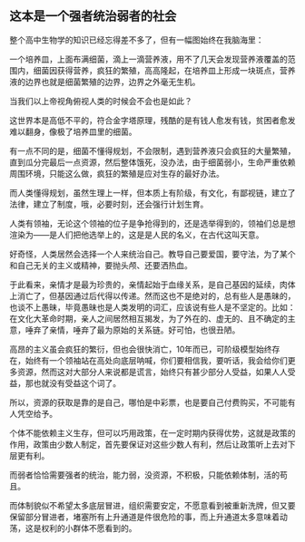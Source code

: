 ## 这本是一个强者统治弱者的社会

整个高中生物学的知识已经忘得差不多了，但有一幅图始终在我脑海里：

一个培养皿，上面布满细菌，滴上一滴营养液，用不了几天会发现营养液覆盖的范围内，细菌因获得营养，疯狂的繁殖，高高隆起，在培养皿上形成一块斑点，营养液的边界也就是细菌繁殖的边界，边界之外毫无生机。

当我们以上帝视角俯视人类的时候会不会也是如此？

这世界本是高低不平的，符合金字塔原理，残酷的是有钱人愈发有钱，贫困者愈发难以翻身，像极了培养皿里的细菌。

有一点不同的是，细菌不懂得规划，不会限制，遇到营养液只会疯狂的大量繁殖，直到瓜分完最后一点资源，然后整体饿死，没办法，由于细菌弱小，生命严重依赖周围环境，只能这么做，疯狂的繁殖是应对生存的最好办法。

而人类懂得规划，虽然生理上一样，但本质上有阶级，有文化，有鄙视链，建立了法律，建立了制度，哦，必要时刻，还会强行计划生育。

人类有领袖，无论这个领袖的位子是争抢得到的，还是选举得到的，领袖们总是想渲染为——是人们把他选举上的，这是是人民的名义，在古代这叫天意。

好奇怪，人类居然会选择一个人来统治自己。教导自己要爱国，要守法，为了某个和自己无关的主义或精神，要抛头颅、还要洒热血。

于此看来，亲情才是最为珍贵的，亲情起始于血缘关系，是自己基因的延续，肉体上消亡了，但基因通过后代得以传递。然而这也不是绝对的，总有些人是愚昧的，也谈不上愚昧，毕竟愚昧也是人类发明的词汇，应该说有些人是不坚定的。比如：在文化大革命时期，亲人之间居然相互揭发，为了外在的、虚无的、且不确定的主意，唾弃了亲情，唾弃了最为原始的关系链。好可怕，也很丑陋。

高昂的主义虽会疯狂的繁衍，但也会很快消亡，10年而已，可阶级模型始终存在，始终有一个领袖站在高处向底层呐喊，你们要相信我，要听话，我会给你们更多资源，然而这对大部分人来说都是谎言，始终只有甚少部分人受益，如果人人受益，那也就没有受益这个词了。

所以，资源的获取是靠的是自己，哪怕是中彩票，也是要自己付费购买，不可能有人凭空给予。

个体不能依赖主义生存，但可以巧用政策，在一定时期内获得优势，这就是政策的作用，政策由少数人制定，首先要保证对这些少数人有利，然后让政策听上去对下层更有利。

而弱者恰恰需要强者的统治，能力弱，没资源，不积极，只能依赖体制，活的苟且。

而体制貌似不希望太多底层冒进，组织需要安定，不愿意看到被重新洗牌，但又要保留部分冒进者，堵塞所有上升通道是件很危险的事，而上升通道太多意味着动荡，这是权利的小群体不愿看到的。





